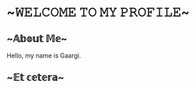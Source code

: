  <h1>~𝚆𝙴𝙻𝙲𝙾𝙼𝙴 𝚃𝙾 𝙼𝚈 𝙿𝚁𝙾𝙵𝙸𝙻𝙴~</h1>

 <h2>~𝔸𝕓𝕠𝕦𝕥 𝕄𝕖~</h2>
  </##> Hello, my name is Gaargi. </##>

 <h2>~𝔼𝕥 𝕔𝕖𝕥𝕖𝕣𝕒~</h2>
